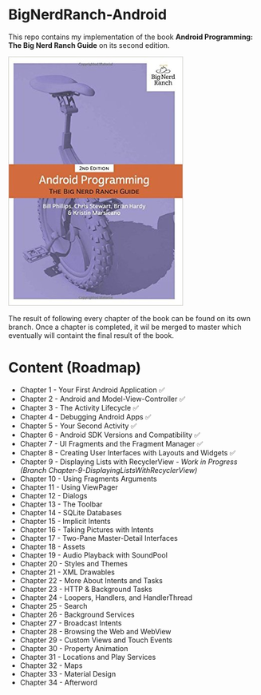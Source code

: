 # BigNerdRanch-Android


This repo contains my implementation of the book **Android Programming: The Big Nerd Ranch Guide** on its second edition.

![](cover.jpg)

The result of following every chapter of the book can be found on its own branch. Once a chapter is completed, it wil be merged to master which eventually will containt the final result of the book.

Content (Roadmap)
=================

* Chapter 1 - Your First Android Application ✅
* Chapter 2 - Android and Model-View-Controller ✅
* Chapter 3 - The Activity Lifecycle ✅
* Chapter 4 - Debugging Android Apps ✅
* Chapter 5 - Your Second Activity ✅
* Chapter 6 - Android SDK Versions and Compatibility ✅
* Chapter 7 - UI Fragments and the Fragment Manager ✅
* Chapter 8 - Creating User Interfaces with Layouts and Widgets ✅
* Chapter 9 - Displaying Lists with RecyclerView - *Work in Progress (Branch Chapter-9-DisplayingListsWithRecyclerView)*
* Chapter 10 - Using Fragments Arguments
* Chapter 11 - Using ViewPager
* Chapter 12 - Dialogs
* Chapter 13 - The Toolbar
* Chapter 14 - SQLite Databases
* Chapter 15 - Implicit Intents
* Chapter 16 - Taking Pictures with Intents
* Chapter 17 - Two-Pane Master-Detail Interfaces
* Chapter 18 - Assets
* Chapter 19 - Audio Playback with SoundPool
* Chapter 20 - Styles and Themes
* Chapter 21 - XML Drawables
* Chapter 22 - More About Intents and Tasks
* Chapter 23 - HTTP & Background Tasks
* Chapter 24 - Loopers, Handlers, and HandlerThread
* Chapter 25 - Search
* Chapter 26 - Background Services
* Chapter 27 - Broadcast Intents
* Chapter 28 - Browsing the Web and WebView
* Chapter 29 - Custom Views and Touch Events
* Chapter 30 - Property Animation
* Chapter 31 - Locations and Play Services
* Chapter 32 - Maps
* Chapter 33 - Material Design
* Chapter 34 - Afterword


